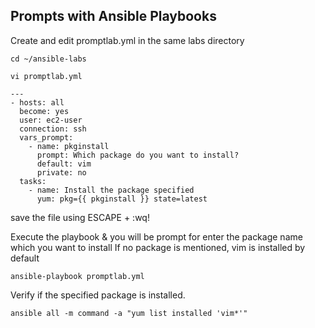 ## Prompts with Ansible Playbooks

Create and edit promptlab.yml in the same labs directory
```
cd ~/ansible-labs
```
```
vi promptlab.yml
```
```
---
- hosts: all
  become: yes
  user: ec2-user
  connection: ssh
  vars_prompt:
    - name: pkginstall
      prompt: Which package do you want to install?
      default: vim
      private: no
  tasks:
    - name: Install the package specified
      yum: pkg={{ pkginstall }} state=latest
```
save the file using ESCAPE + :wq!

Execute the playbook & you will be prompt for enter the package name which you want to install If no package is mentioned, vim is installed by default
```
ansible-playbook promptlab.yml
```
Verify if the specified package is installed. 
```
ansible all -m command -a "yum list installed 'vim*'"
```

